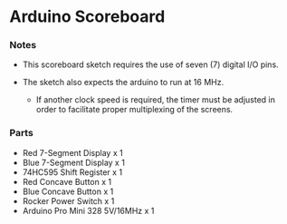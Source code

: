 Arduino Scoreboard
==================

### Notes ###

- This scoreboard sketch requires the use of seven (7) digital I/O pins.

- The sketch also expects the arduino to run at 16 MHz. 
	- If another clock speed is required, the timer must be adjusted in order to facilitate proper multiplexing of the screens.
 
### Parts ###

- Red 7-Segment Display x 1
- Blue 7-Segment Display x 1
- 74HC595 Shift Register x 1
- Red Concave Button x 1
- Blue Concave Button x 1
- Rocker Power Switch x 1
- Arduino Pro Mini 328 5V/16MHz x 1